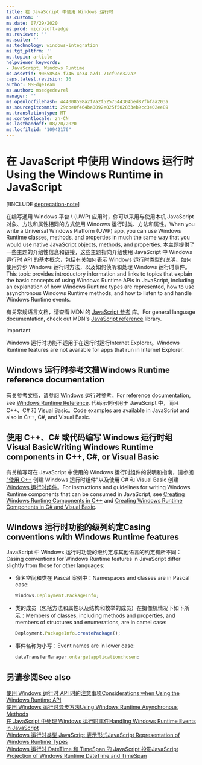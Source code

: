 ```yaml
---
title: 在 JavaScript 中使用 Windows 运行时
ms.custom: ''
ms.date: 07/29/2020
ms.prod: microsoft-edge
ms.reviewer: ''
ms.suite: ''
ms.technology: windows-integration
ms.tgt_pltfrm: ''
ms.topic: article
helpviewer_keywords:
- JavaScript, Windows Runtime
ms.assetid: 90658546-f746-4e34-a7d1-71cf9ee322a2
caps.latest.revision: 16
author: MSEdgeTeam
ms.author: msedgedevrel
manager: ''
ms.openlocfilehash: 444008598a2f7a2f5257544304bed87fbfaa203a
ms.sourcegitcommit: 29cbe0f464ba0092e025f502833eb9cc3e02ee89
ms.translationtype: MT
ms.contentlocale: zh-CN
ms.lasthandoff: 08/20/2020
ms.locfileid: "10942176"
---
```

# <span data-ttu-id="f6851-102">在 JavaScript 中使用 Windows 运行时</span><span class="sxs-lookup"><span data-stu-id="f6851-102">Using the Windows Runtime in JavaScript</span></span>  

[!INCLUDE [deprecation-note](../includes/legacy-edge-note.md)]  

<span data-ttu-id="f6851-103">在编写通用 Windows 平台 \ (UWP\) 应用时，你可以采用与使用本机 JavaScript 对象、方法和属性相同的方式使用 Windows 运行时类、方法和属性。</span><span class="sxs-lookup"><span data-stu-id="f6851-103">When you write a Universal Windows Platform \(UWP\) app, you can use Windows Runtime classes, methods, and properties in much the same way that you would use native JavaScript objects, methods, and properties.</span></span>  <span data-ttu-id="f6851-104">本主题提供了一些主题的介绍性信息和链接，这些主题指向介绍使用 JavaScript 中 Windows 运行时 API 的基本概念，包括有关如何表示 Windows 运行时类型的说明、如何使用异步 Windows 运行时方法，以及如何侦听和处理 Windows 运行时事件。</span><span class="sxs-lookup"><span data-stu-id="f6851-104">This topic provides introductory information and links to topics that explain the basic concepts of using Windows Runtime APIs in JavaScript, including an explanation of how Windows Runtime types are represented, how to use asynchronous Windows Runtime methods, and how to listen to and handle Windows Runtime events.</span></span>  

<span data-ttu-id="f6851-105">有关常规语言文档，请查看 MDN 的 [JavaScript 参考][MDNJavascriptReference] 库。</span><span class="sxs-lookup"><span data-stu-id="f6851-105">For general language documentation, check out MDN's [JavaScript reference][MDNJavascriptReference] library.</span></span>  

> [!IMPORTANT]
> <span data-ttu-id="f6851-106">Windows 运行时功能不适用于在运行时运行Internet Explorer。</span><span class="sxs-lookup"><span data-stu-id="f6851-106">Windows Runtime features are not available for apps that run in Internet Explorer.</span></span>  

## <span data-ttu-id="f6851-107">Windows 运行时参考文档</span><span class="sxs-lookup"><span data-stu-id="f6851-107">Windows Runtime reference documentation</span></span>  

<span data-ttu-id="f6851-108">有关参考文档，请参阅 [Windows 运行时参考][UwpApiIndex]。</span><span class="sxs-lookup"><span data-stu-id="f6851-108">For reference documentation, see [Windows Runtime Reference][UwpApiIndex].</span></span>  <span data-ttu-id="f6851-109">代码示例可用于 JavaScript 中，而且 C++、C# 和 Visual Basic。</span><span class="sxs-lookup"><span data-stu-id="f6851-109">Code examples are available in JavaScript and also in C++, C#, and Visual Basic.</span></span>  

## <span data-ttu-id="f6851-110">使用 C++、C# 或代码编写 Windows 运行时组Visual Basic</span><span class="sxs-lookup"><span data-stu-id="f6851-110">Writing Windows Runtime components in C++, C#, or Visual Basic</span></span>  

<span data-ttu-id="f6851-111">有关编写可在 JavaScript 中使用的 Windows 运行时组件的说明和指南，请参阅 ["使用 C++][WindowsUwpWinrtCpp] 创建 Windows 运行时组件"以及使用 C# 和 Visual Basic 创建 [Windows 运行时组件][WindowsUwpWinrtCsharpVb]。</span><span class="sxs-lookup"><span data-stu-id="f6851-111">For instructions and guidelines for writing Windows Runtime components that can be consumed in JavaScript, see [Creating Windows Runtime Components in C++][WindowsUwpWinrtCpp] and [Creating Windows Runtime Components in C# and Visual Basic][WindowsUwpWinrtCsharpVb].</span></span>  

## <span data-ttu-id="f6851-112">Windows 运行时功能的级列约定</span><span class="sxs-lookup"><span data-stu-id="f6851-112">Casing conventions with Windows Runtime features</span></span>  

<span data-ttu-id="f6851-113">JavaScript 中 Windows 运行时功能的级约定与其他语言的约定有所不同：</span><span class="sxs-lookup"><span data-stu-id="f6851-113">Casing conventions for Windows Runtime features in JavaScript differ slightly from those for other languages:</span></span>  

*   <span data-ttu-id="f6851-114">命名空间和类在 Pascal 案例中：</span><span class="sxs-lookup"><span data-stu-id="f6851-114">Namespaces and classes are in Pascal case:</span></span>  
    
    ```javascript
    Windows.Deployment.PackageInfo;
    ```  
    
*   <span data-ttu-id="f6851-115">类的成员（包括方法和属性以及结构和枚举的成员）在摄像机情况下如下所示：</span><span class="sxs-lookup"><span data-stu-id="f6851-115">Members of classes, including methods and properties, and members of structures and enumerations, are in camel case:</span></span>  
    
    ```javascript
    Deployment.PackageInfo.createPackage();
    ```  
    
*   <span data-ttu-id="f6851-116">事件名称为小写：</span><span class="sxs-lookup"><span data-stu-id="f6851-116">Event names are in lower case:</span></span>  
    
    ```javascript
    dataTransferManager.ontargetapplicationchosen;
    ```  

## <span data-ttu-id="f6851-117">另请参阅</span><span class="sxs-lookup"><span data-stu-id="f6851-117">See also</span></span>  

[<span data-ttu-id="f6851-118">使用 Windows 运行时 API 时的注意事项</span><span class="sxs-lookup"><span data-stu-id="f6851-118">Considerations when Using the Windows Runtime API</span></span>][WindowsRuntimeConsiderationsApi]  
[<span data-ttu-id="f6851-119">使用 Windows 运行时异步方法</span><span class="sxs-lookup"><span data-stu-id="f6851-119">Using Windows Runtime Asynchronous Methods</span></span>][WindowsRuntimeAsynchronousMethods]   
[<span data-ttu-id="f6851-120">在 JavaScript 中处理 Windows 运行时事件</span><span class="sxs-lookup"><span data-stu-id="f6851-120">Handling Windows Runtime Events in JavaScript</span></span>][WindowsRuntimeEventsJavascript]   
[<span data-ttu-id="f6851-121">Windows 运行时类型 JavaScript 表示形式</span><span class="sxs-lookup"><span data-stu-id="f6851-121">JavaScript Representation of Windows Runtime Types</span></span>][WindowsRuntimeJavascriptTypes]   
[<span data-ttu-id="f6851-122">Windows 运行时 DateTime 和 TimeSpan 的 JavaScript 投影</span><span class="sxs-lookup"><span data-stu-id="f6851-122">JavaScript Projection of Windows Runtime DateTime and TimeSpan</span></span>][WindowsRuntimeDatetimeTimespan]  

<!-- links  -->  

[WindowsRuntimeConsiderationsApi]: ./considerations-when-using-the-windows-runtime-api.md "使用 Windows 运行时 API | 时的注意事项Microsoft 文档"  
[WindowsRuntimeEventsJavascript]: ./handling-windows-runtime-events-in-javascript.md "使用 JavaScript | 处理 Windows 运行时事件 |Microsoft 文档"  
[WindowsRuntimeJavascriptTypes]: ./javascript-representation-of-windows-runtime-types.md "Windows 运行时类型的 JavaScript 表示 |Microsoft 文档"  
[WindowsRuntimeAsynchronousMethods]: ./using-windows-runtime-asynchronous-methods.md "使用 Windows 运行时异步方法 |Microsoft 文档"  
[WindowsRuntimeDatetimeTimespan]: ./windows-runtime-datetime-and-timespan-representations.md "Windows 运行时 DateTime 和 TimeSpan Representations |Microsoft 文档"  

[UwpApiIndex]: /uwp/api/index "Windows UWP 命名空间 |Microsoft 文档"  
[WindowsUwpWinrtCpp]: /windows/uwp/winrt-components/creating-windows-runtime-components-in-cpp "使用 C++/CX | 的 Windows 运行时组件Microsoft 文档"  
[WindowsUwpWinrtCsharpVb]: /windows/uwp/winrt-components/creating-windows-runtime-components-in-csharp-and-visual-basic "使用 C# 和应用 | 的 Windows 运行时组Visual Basic |Microsoft 文档"  

[MDNJavascriptReference]: https://developer.mozilla.org/docs/Web/JavaScript/Reference "JavaScript 参考 |MDN"  
